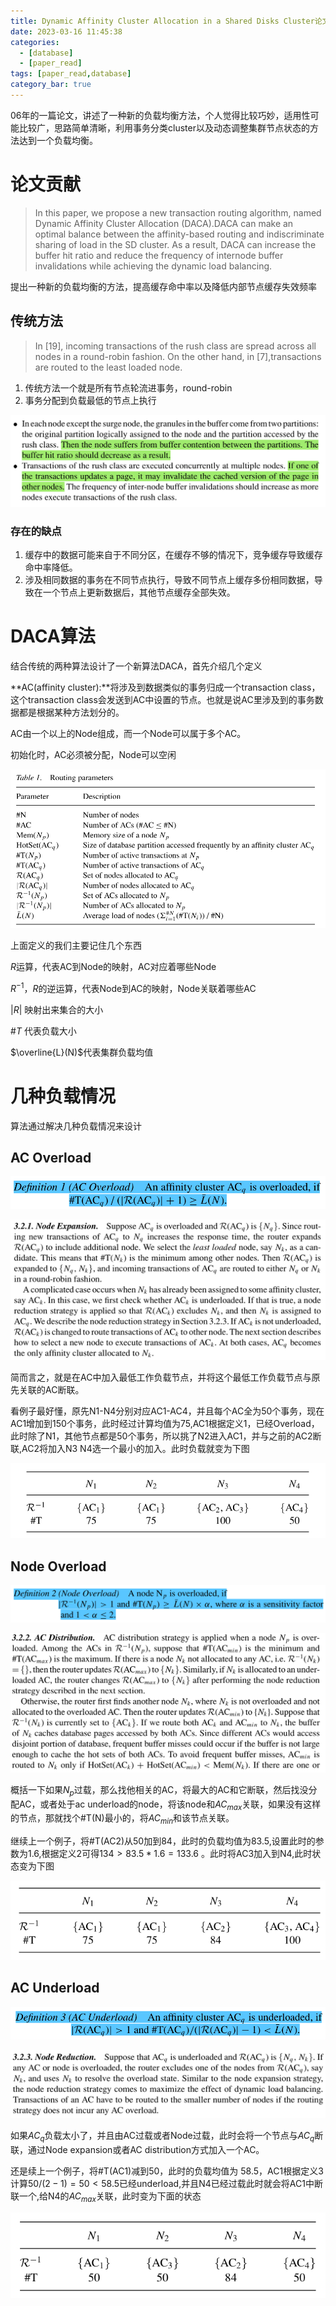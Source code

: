 ```yaml
---
title: Dynamic Affinity Cluster Allocation in a Shared Disks Cluster论文阅读
date: 2023-03-16 11:45:38
categories: 
  - [database]
  - [paper_read]
tags: [paper_read,database]
category_bar: true
---
```


06年的一篇论文，讲述了一种新的负载均衡方法，个人觉得比较巧妙，适用性可能比较广，思路简单清晰，利用事务分类cluster以及动态调整集群节点状态的方法达到一个负载均衡。

# 论文贡献

> In this paper, we propose a new transaction routing algorithm, named Dynamic Affinity Cluster Allocation (DACA).DACA can make an optimal balance between the affinity-based routing and indiscriminate sharing of load in the SD cluster. As a result, DACA can increase the buffer hit ratio and reduce the frequency of internode buffer invalidations while achieving the dynamic load balancing.

提出一种新的负载均衡的方法，提高缓存命中率以及降低内部节点缓存失效频率

## 传统方法

>In [19], incoming transactions of the rush class are spread across all nodes in a round-robin fashion. On the other hand, in [7],transactions are routed to the least loaded node.

1. 传统方法一个就是所有节点轮流进事务，round-robin
2. 事务分配到负载最低的节点上执行

![传统方法缺点](dynamic-affinity-cluster-allocation-in-a-shared/image-20230319115242113.png)

### 存在的缺点

1. 缓存中的数据可能来自于不同分区，在缓存不够的情况下，竞争缓存导致缓存命中率降低。
2. 涉及相同数据的事务在不同节点执行，导致不同节点上缓存多份相同数据，导致在一个节点上更新数据后，其他节点缓存全部失效。

# DACA算法

结合传统的两种算法设计了一个新算法DACA，首先介绍几个定义

**AC(affinity cluster):**将涉及到数据类似的事务归成一个transaction class，这个transaction class会发送到AC中设置的节点。也就是说AC里涉及到的事务数据都是根据某种方法划分的。

AC由一个以上的Node组成，而一个Node可以属于多个AC。

初始化时，AC必须被分配，Node可以空闲

![一些定义](dynamic-affinity-cluster-allocation-in-a-shared/image-20230319120046897.png)

上面定义的我们主要记住几个东西

$R$运算，代表AC到Node的映射，AC对应着哪些Node

$R^{-1}$，$R$的逆运算，代表Node到AC的映射，Node关联着哪些AC

$|R|$ 映射出来集合的大小

#$T$ 代表负载大小

$\overline{L}(N)$代表集群负载均值

# 几种负载情况

算法通过解决几种负载情况来设计

## AC Overload

![AC Overload](dynamic-affinity-cluster-allocation-in-a-shared/image-20230319120253465.png)

![解决方案](dynamic-affinity-cluster-allocation-in-a-shared/image-20230319120624833.png)

简而言之，就是在AC中加入最低工作负载节点，并将这个最低工作负载节点与原先关联的AC断联。

看例子最好懂，原先N1-N4分别对应AC1-AC4，并且每个AC全为50个事务，现在AC1增加到150个事务，此时经过计算均值为75,AC1根据定义1，已经Overload，此时除了N1，其他节点都是50个事务，所以挑了N2进入AC1，并与之前的AC2断联,AC2将加入N3 N4选一个最小的加入。此时负载就变为下图

![例1](dynamic-affinity-cluster-allocation-in-a-shared/image-20230319120722719.png)

## Node Overload

![Node Overload](dynamic-affinity-cluster-allocation-in-a-shared/image-20230319120329092.png)

![解决方法](dynamic-affinity-cluster-allocation-in-a-shared/image-20230319121317443.png)

概括一下如果$N_p$过载，那么找他相关的AC，将最大的AC和它断联，然后找没分配AC，或者处于ac underload的node，将该node和$AC_{max}$关联，如果没有这样的节点，那就找个#T(N)最小的，将$AC_{min}$和该节点关联。

继续上一个例子，将#T(AC2)从50加到84，此时的负载均值为83.5,设置此时的参数为1.6,根据定义2可得$134>83.5*1.6=133.6$ 。此时将AC3加入到N4,此时状态变为下图

![例2](dynamic-affinity-cluster-allocation-in-a-shared/image-20230319121559017.png)

## AC Underload

![AC Underload](dynamic-affinity-cluster-allocation-in-a-shared/image-20230319120345732.png)

![解决方案](dynamic-affinity-cluster-allocation-in-a-shared/image-20230319121616794.png)

如果$AC_q$负载太小了，并且由AC过载或者Node过载，此时会将一个节点与$AC_q$断联，通过Node expansion或者AC distribution方式加入一个AC。

还是续上一个例子，将#T(AC1)减到50，此时的负载均值为 58.5，AC1根据定义3计算$50/(2-1)=50<58.5$已经underload,并且N4已经过载此时就会将AC1中断联一个,给N4的$AC_{max}$关联，此时变为下面的状态

![例3](dynamic-affinity-cluster-allocation-in-a-shared/image-20230319121822665.png)
